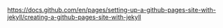 


https://docs.github.com/en/pages/setting-up-a-github-pages-site-with-jekyll/creating-a-github-pages-site-with-jekyll